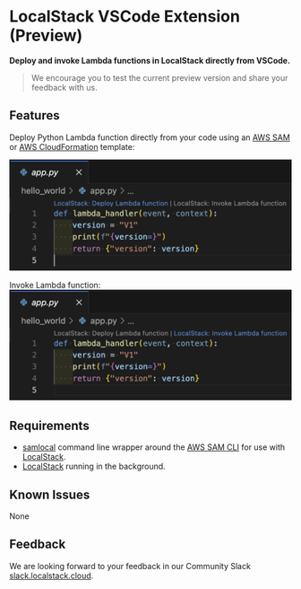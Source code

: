 # LocalStack VSCode Extension (Preview)

**Deploy and invoke Lambda functions in LocalStack directly from VSCode.**

> We encourage you to test the current preview version and share your feedback with us.

## Features

Deploy Python Lambda function directly from your code using an [AWS SAM](https://github.com/aws/serverless-application-model) or [AWS CloudFormation](https://aws.amazon.com/cloudformation/resources/templates/) template:
<!-- TODO: add animation gif of deployment -->
<!-- TODO: update image URLs to HTTPs to work within the Marketplace -->
![Deploy Lambda function](resources/images/deploy-lambda.png)

Invoke Lambda function:
![Invoke Lambda function](resources/images/invoke-lambda.png)

## Requirements

* [samlocal](https://github.com/localstack/aws-sam-cli-local) command line wrapper around the [AWS SAM CLI](https://github.com/aws/aws-sam-cli) for use with [LocalStack](https://github.com/localstack/localstack).
* [LocalStack](https://docs.localstack.cloud/getting-started/) running in the background.

## Known Issues

None

## Feedback

<!-- TODO: link to Discuss post or Slack for feedback. Create some feature requests to upvote. -->

We are looking forward to your feedback in our Community Slack [slack.localstack.cloud](https://slack.localstack.cloud/).

